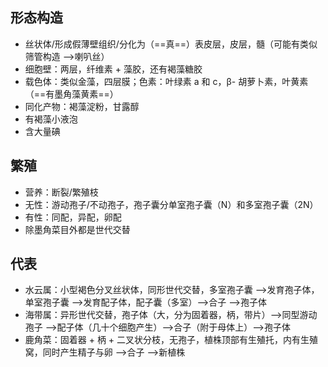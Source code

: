 ## 形态构造
- 丝状体/形成假薄壁组织/分化为（==真==）表皮层，皮层，髓（可能有类似筛管构造 -->喇叭丝）
- 细胞壁：两层，纤维素 + 藻胶，还有褐藻糖胶
- 载色体：类似金藻，四层膜；色素：叶绿素 a 和 c，β- 胡萝卜素，叶黄素（==有墨角藻黄素==）
- 同化产物：褐藻淀粉，甘露醇
- 有褐藻小液泡
- 含大量碘
## 繁殖
- 营养：断裂/繁殖枝
- 无性：游动孢子/不动孢子，孢子囊分单室孢子囊（N）和多室孢子囊（2N）
- 有性：同配，异配，卵配
- 除墨角菜目外都是世代交替
## 代表
- 水云属：小型褐色分叉丝状体，同形世代交替，多室孢子囊 -->发育孢子体，单室孢子囊 -->发育配子体，配子囊（多室）-->合子 -->孢子体
- 海带属：异形世代交替，孢子体（大，分为固着器，柄，带片）-->同型游动孢子 -->配子体（几十个细胞产生）-->合子（附于母体上）-->孢子体
- 鹿角菜：固着器 + 柄 + 二叉状分枝，无孢子，植株顶部有生殖托，内有生殖窝，同时产生精子与卵 -->合子 -->新植株